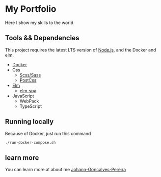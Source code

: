 # My Portfolio

Here I show my skills to the world.

## Tools && Dependencies

This project requires the latest LTS version of [Node.js](https://nodejs.org/), 
and the Docker and elm.

- [Docker](https://www.docker.com)
- Css
  - [Scss/Sass](https://sass-lang.com)
  - [PostCss](https://postcss.org)
- [Elm](https://elm-lang.org)
  - [elm-spa](https://elm-spa.dev)
- JavaScript
  - WebPack
  - TypeScript

## Running locally

Because of Docker, just run this command

```bash
./run-docker-compose.sh
```

## learn more

You can learn more at about me [Johann-Goncalves-Pereira](https://github.com/Johann-Goncalves-Pereira/)
